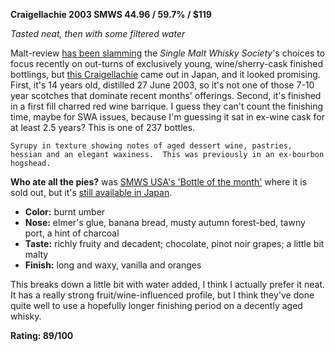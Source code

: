 **Craigellachie 2003 SMWS 44.96 / 59.7% / $119**

*Tasted neat, then with some filtered water*

Malt-review [has been slamming](https://malt-review.com/2020/04/12/smws-april-2020-outturn/) the *Single Malt Whisky Society*'s choices to focus recently on out-turns of exclusively young, wine/sherry-cask finished bottlings, but [this Craigellachie](https://www.whiskybase.com/whiskies/whisky/123280/craigellachie-2003-smws-4496) came out in Japan, and it looked promising.  First, it's 14 years old, distilled 27 June 2003, so it's not one of those 7-10 year scotches that dominate recent months' offerings.  Second, it's finished in a first fill charred red wine barrique.  I guess they can't count the finishing time, maybe for SWA issues, because I'm guessing it sat in ex-wine cask for at least 2.5 years?  This is one of 237 bottles.

    Syrupy in texture showing notes of aged dessert wine, pastries, hessian and an elegant waxiness.  This was previously in an ex-bourbon hogshead.

**Who ate all the pies?** was [SMWS USA's 'Bottle of the month'](https://www.smwsa.com/products/cask-no-44-96) where it is sold out, but it's [still available in Japan](https://smwsjapan.com/whisky/whiskies-by-region/speyside/44-96).

* **Color:** burnt umber
* **Nose:** elmer's glue, banana bread, musty autumn forest-bed, tawny port, a hint of charcoal
* **Taste:** richly fruity and decadent; chocolate, pinot noir grapes; a little bit malty
* **Finish:** long and waxy, vanilla and oranges

This breaks down a little bit with water added, I think I actually prefer it neat.  It has a really strong fruit/wine-influenced profile, but I think they've done quite well to use a hopefully longer finishing period on a decently aged whisky.

**Rating: 89/100**